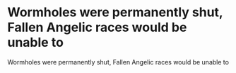 # Wormholes were permanently shut, Fallen Angelic races would be unable to

Wormholes were permanently shut, Fallen Angelic races would be unable to